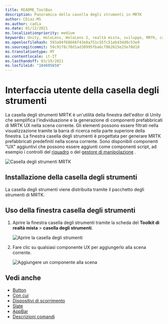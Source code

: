 ```yaml
---
title: README_ToolBox
description: Panoramica della casella degli strumenti in MRTK
author: CDiaz-MS
ms.author: cadia
ms.date: 01/12/2021
ms.localizationpriority: medium
keywords: Unity, HoloLens, HoloLens 2, realtà mista, sviluppo, MRTK, casella degli strumenti MRTK
ms.openlocfilehash: 593a94f68666f43e8a751c55fc51eb434d9c53e9
ms.sourcegitcommit: 59c91f8c70d1ad30995fba6cf862615e25e78d10
ms.translationtype: MT
ms.contentlocale: it-IT
ms.lasthandoff: 03/19/2021
ms.locfileid: "104695658"
---
```

# <a name="toolbox-ui"></a>Interfaccia utente della casella degli strumenti

La casella degli strumenti MRTK è un'utilità della finestra dell'editor di Unity che semplifica l'individuazione e la generazione di componenti prefabbricati di MRTK UX nella scena corrente. Gli elementi possono essere filtrati nella visualizzazione tramite la barra di ricerca nella parte superiore della finestra. La finestra casella degli strumenti è progettata per generare MRTK prefabbricati predefiniti nella scena corrente. Sono disponibili componenti "UX" aggiuntivi che possono essere aggiunti come componenti script, ad esempio i controlli del [riquadro](README_BoundingBox.md) o del [gestore di manipolazione](README_ManipulationHandler.md) .

![Casella degli strumenti MRTK](Images/Tools/MRTKToolboxWindow.png)

## <a name="installing-the-toolbox"></a>Installazione della casella degli strumenti

La casella degli strumenti viene distribuita tramite il pacchetto degli strumenti di MRTK.

## <a name="using-the-toolbox-window"></a>Uso della finestra casella degli strumenti

1. Aprire la finestra casella degli strumenti tramite la scheda del **Toolkit di realtà mista** > **casella degli strumenti**.

    ![Aprire la casella degli strumenti](https://user-images.githubusercontent.com/25975362/73321589-ccfbc100-41f7-11ea-8f1a-89c4f68e12f7.gif)

1. Fare clic su qualsiasi componente UX per aggiungerlo alla scena corrente.

    ![Aggiungere un componente alla scena](https://user-images.githubusercontent.com/25975362/73321582-c9683a00-41f7-11ea-8bac-bf8efdb2fbe3.gif)

## <a name="see-also"></a>Vedi anche

- [Button](README_Button.md)
- [Con cui](README_Interactable.md)
- [Dispositivi di scorrimento](README_Sliders.md)
- [Slate](README_Slate.md)
- [AppBar](README_AppBar.md)
- [Descrizioni comandi](README_Tooltip.md)
